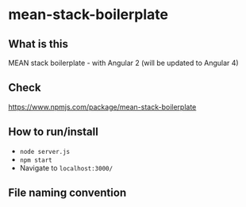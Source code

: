 # mean-stack-boilerplate


## What is this
MEAN stack boilerplate - with Angular 2 
(will be updated to Angular 4)

## Check 
https://www.npmjs.com/package/mean-stack-boilerplate

## How to run/install
+ `node server.js`
+ `npm start`
+ Navigate to `localhost:3000/`


## File naming convention 
